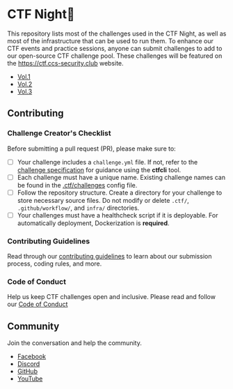# CTF Night🚩

This repository lists most of the challenges used in the CTF Night, as well as most of the infrastructure that can be used to run them. To enhance our CTF events and practice sessions, anyone can submit challenges to add to our open-source CTF challenge pool. These challenges will be featured on the https://ctf.ccs-security.club website.

- [Vol.1](https://github.com/computer-communication-security-club/ctf-night/tree/vol1)
- [Vol.2](https://github.com/computer-communication-security-club/ctf-night/tree/vol2)
- [Vol.3](https://github.com/computer-communication-security-club/ctf-night/tree/vol3)

## Contributing

### Challenge Creator's Checklist

Before submitting a pull request (PR), please make sure to:

- [ ] Your challenge includes a `challenge.yml` file. If not, refer to the [challenge specification](https://github.com/CTFd/ctfcli/blob/master/ctfcli/spec/challenge-example.yml) for guidance using the **ctfcli** tool.
- [ ] Each challenge must have a unique name. Existing challenge names can be found in the [.ctf/challenges](.ctf/challenges) config file.
- [ ] Follow the repository structure. Create a directory for your challenge to store necessary source files. Do not modify or delete `.ctf/`, `.github/workflow/`, and `infra/` directories.
- [ ] Your challenges must have a healthcheck script if it is deployable. For automatically deployment, Dockerization is **required**.

### Contributing Guidelines

Read through our [contributing guidelines](CONTRIBUTING.md) to learn about our submission process, coding rules, and more.

### Code of Conduct

Help us keep CTF challenges open and inclusive. Please read and follow our [Code of Conduct](CODE_OF_CONDUCT.md)

## Community

Join the conversation and help the community.

- [Facebook](https://www.facebook.com/CCSclub2023)
- [Discord](https://discord.gg/VcTcFpAW)
- [GitHub](https://github.com/computer-communication-security-club)
- [YouTube](https://www.youtube.com/@computercommunicationsecur3464)
